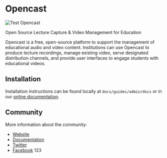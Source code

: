 Opencast
========

![Test Opencast](https://github.com/opencast/opencast/workflows/Test%20Opencast/badge.svg)

Open Source Lecture Capture & Video Management for Education

Opencast is a free, open-source platform to support the management of
educational audio and video content. Institutions can use Opencast to
produce lecture recordings, manage existing video, serve designated
distribution channels, and provide user interfaces to engage students with
educational videos.


Installation
------------

Installation instructions can be found locally at `docs/guides/admin/docs` or in
our [online documentation](https://docs.opencast.org).


Community
---------

More information about the community:

- [Website](https://opencast.org)
- [Documentation](https://docs.opencast.org)
- [Twitter](https://twitter.com/openmatter)
- [Facebook](https://facebook.com/opencast)
123
